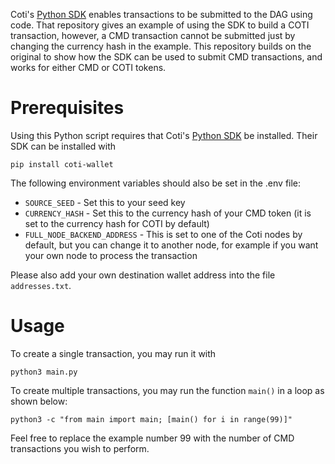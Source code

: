 Coti's [Python SDK](https://github.com/coti-io/coti-sdk-python) enables transactions to be submitted to the DAG using code. That repository gives an example of using the SDK to build a COTI transaction, however, a CMD transaction cannot be submitted just by changing the currency hash in the example. This repository builds on the original to show how the SDK can be used to submit CMD transactions, and works for either CMD or COTI tokens.

# Prerequisites

Using this Python script requires that Coti's [Python SDK](https://github.com/coti-io/coti-sdk-python) be installed. Their SDK can be installed with

```
pip install coti-wallet
```

The following environment variables should also be set in the .env file:

- `SOURCE_SEED` - Set this to your seed key
- `CURRENCY_HASH` - Set this to the currency hash of your CMD token (it is set to the currency hash for COTI by default)
- `FULL_NODE_BACKEND_ADDRESS` - This is set to one of the Coti nodes by default, but you can change it to another node, for example if you want your own node to process the transaction

Please also add your own destination wallet address into the file `addresses.txt`.

# Usage

To create a single transaction, you may run it with

```
python3 main.py
```

To create multiple transactions, you may run the function `main()` in a loop as shown below:

```
python3 -c "from main import main; [main() for i in range(99)]"
```

Feel free to replace the example number 99 with the number of CMD transactions you wish to perform.
